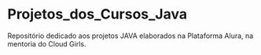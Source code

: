 # Projetos_dos_Cursos_Java
Repositório dedicado aos projetos JAVA elaborados na Plataforma Alura, na mentoria do Cloud Girls.
